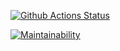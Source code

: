 [![Github Actions Status](https://github.com/IliaisaChamp/excel/workflows/ESLint/badge.svg)](https://github.com/IliaisaChamp/excel/actions/new)

[![Maintainability](https://api.codeclimate.com/v1/badges/1ed7d5009d17836d7d45/maintainability)](https://codeclimate.com/github/IliaisaChamp/excel/maintainability)
